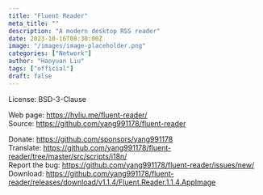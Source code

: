 ```yaml
---
title: "Fluent Reader"
meta_title: ""
description: "A modern desktop RSS reader"
date: 2023-10-16T08:30:00Z
image: "/images/image-placeholder.png"
categories: ["Network"]
author: "Haoyuan Liu"
tags: ["official"]
draft: false
---
```


License: BSD-3-Clause

Web page: https://hyliu.me/fluent-reader/  
Source: https://github.com/yang991178/fluent-reader

Donate: https://github.com/sponsors/yang991178  
Translate: https://github.com/yang991178/fluent-reader/tree/master/src/scripts/i18n/  
Report the bug: https://github.com/yang991178/fluent-reader/issues/new/   
Download: https://github.com/yang991178/fluent-reader/releases/download/v1.1.4/Fluent.Reader.1.1.4.AppImage
